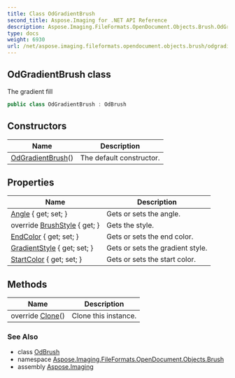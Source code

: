 ```yaml
---
title: Class OdGradientBrush
second_title: Aspose.Imaging for .NET API Reference
description: Aspose.Imaging.FileFormats.OpenDocument.Objects.Brush.OdGradientBrush class. The gradient fill
type: docs
weight: 6930
url: /net/aspose.imaging.fileformats.opendocument.objects.brush/odgradientbrush/
---
```

## OdGradientBrush class

The gradient fill

```csharp
public class OdGradientBrush : OdBrush
```

## Constructors

| Name | Description |
| --- | --- |
| [OdGradientBrush](odgradientbrush/)() | The default constructor. |

## Properties

| Name | Description |
| --- | --- |
| [Angle](../../aspose.imaging.fileformats.opendocument.objects.brush/odgradientbrush/angle/) { get; set; } | Gets or sets the angle. |
| override [BrushStyle](../../aspose.imaging.fileformats.opendocument.objects.brush/odgradientbrush/brushstyle/) { get; } | Gets the style. |
| [EndColor](../../aspose.imaging.fileformats.opendocument.objects.brush/odgradientbrush/endcolor/) { get; set; } | Gets or sets the end color. |
| [GradientStyle](../../aspose.imaging.fileformats.opendocument.objects.brush/odgradientbrush/gradientstyle/) { get; set; } | Gets or sets the gradient style. |
| [StartColor](../../aspose.imaging.fileformats.opendocument.objects.brush/odgradientbrush/startcolor/) { get; set; } | Gets or sets the start color. |

## Methods

| Name | Description |
| --- | --- |
| override [Clone](../../aspose.imaging.fileformats.opendocument.objects.brush/odgradientbrush/clone/)() | Clone this instance. |

### See Also

* class [OdBrush](../odbrush/)
* namespace [Aspose.Imaging.FileFormats.OpenDocument.Objects.Brush](../../aspose.imaging.fileformats.opendocument.objects.brush/)
* assembly [Aspose.Imaging](../../)


